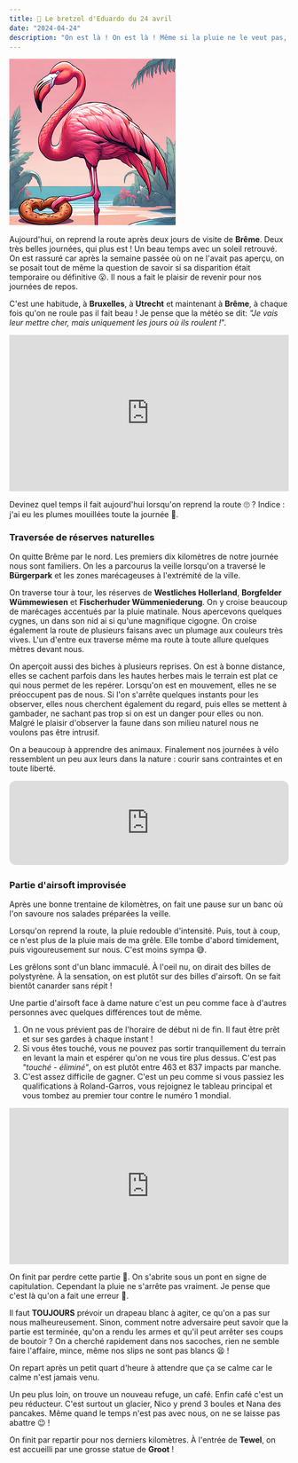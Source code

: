 ```yaml
---
title: 🥨 Le bretzel d'Eduardo du 24 avril
date: "2024-04-24"
description: "On est là ! On est là ! Même si la pluie ne le veut pas, nous on est là !"
---
```


![Bretzel d'Eduardo](../bretzel_eduardo.png)

Aujourd'hui, on reprend la route après deux jours de visite de **Brême**. Deux très belles journées, qui plus est ! Un beau temps avec un soleil retrouvé. On est rassuré car après la semaine passée où on ne l'avait pas aperçu, on se posait tout de même la question de savoir si sa disparition était temporaire ou définitive 😮. Il nous a fait le plaisir de revenir pour nos journées de repos.

C'est une habitude, à **Bruxelles**, à **Utrecht** et maintenant à **Brême**, à chaque fois qu'on ne roule pas il fait beau ! Je pense que la météo se dit: *"Je vais leur mettre cher, mais uniquement les jours où ils roulent !*".

<div style="width: 100%; height: 0; position: relative; padding-bottom: 56%;"><iframe src="https://giphy.com/embed/fcK30LKXjG6Tm" style="top: 0; left: 0; width: 100%; height: 100%; position: absolute; border: 0;" allowfullscreen scrolling="no" allow="encrypted-media;" class="giphy-embed"></iframe></div>

Devinez quel temps il fait aujourd'hui lorsqu'on reprend la route 🙄 ? Indice : j'ai eu les plumes mouillées toute la journée 🦩.

### Traversée de réserves naturelles 

On quitte Brême par le nord. Les premiers dix kilomètres de notre journée nous sont familiers. On les a parcourus la veille lorsqu'on a traversé le **Bürgerpark** et les zones marécageuses à l'extrémité de la ville.

On traverse tour à tour, les réserves de **Westliches Hollerland**, 
**Borgfelder Wümmewiesen** et
**Fischerhuder Wümmeniederung**. On y croise beaucoup de marécages accentués par la pluie matinale. Nous apercevons quelques cygnes, un dans son nid ai si qu'une magnifique cigogne. On croise également la route de plusieurs faisans avec un plumage aux couleurs très vives. L'un d'entre eux traverse même ma route à toute allure quelques mètres devant nous.

On aperçoit aussi des biches à plusieurs reprises. On est à bonne distance, elles se cachent parfois dans les hautes herbes mais le terrain est plat ce qui nous permet de les repérer. Lorsqu'on est en mouvement, elles ne se préoccupent pas de nous. Si l'on s'arrête quelques instants pour les observer, elles nous cherchent également du regard, puis elles se mettent à gambader, ne sachant pas trop si on est un danger pour elles ou non. Malgré le plaisir d'observer la faune dans son milieu naturel nous ne voulons pas être intrusif.

On a beaucoup à apprendre des animaux. Finalement nos journées à vélo ressemblent un peu aux leurs dans la nature : courir sans contraintes et en toute liberté.

<iframe style="border-radius:12px" src="https://open.spotify.com/embed/track/1wXuogT7bvqnhuWzDBNOdV?utm_source=generator" width="100%" height="152" frameBorder="0" allow="autoplay; clipboard-write; encrypted-media; picture-in-picture" loading="lazy"></iframe>

### Partie d'airsoft improvisée
Après une bonne trentaine de kilomètres, on fait une pause sur un banc où l'on savoure nos salades préparées la veille. 

Lorsqu'on reprend la route, la pluie redouble d'intensité. Puis, tout à coup, ce n'est plus de la pluie mais de ma grêle. Elle tombe d'abord timidement, puis vigoureusement sur nous. C'est moins sympa 😅.

Les grêlons sont d'un blanc immaculé. À l'oeil nu, on dirait des billes de polystyrène. À la sensation, on est plutôt sur des billes d'airsoft. On se fait bientôt canarder sans répit !

Une partie d'airsoft face à dame nature c'est un peu comme face à d'autres personnes avec quelques différences tout de même.

1. On ne vous prévient pas de l'horaire de début ni de fin. Il faut être prêt et sur ses gardes à chaque instant !
2. Si vous êtes touché, vous ne pouvez pas sortir tranquillement du terrain en levant la main et espérer qu'on ne vous tire plus dessus. C'est pas *"touché - éliminé"*, on est plutôt entre 463 et 837 impacts par manche.
3. C'est assez difficile de gagner. C'est un peu comme si vous passiez les qualifications à Roland-Garros, vous rejoignez le tableau principal et vous tombez au premier tour contre le numéro 1 mondial.

<div style="width: 100%; height: 0; position: relative; padding-bottom: 56%;"><iframe src="https://giphy.com/embed/kVaj8JXJcDsqs" style="top: 0; left: 0; width: 100%; height: 100%; position: absolute; border: 0;" allowfullscreen scrolling="no" allow="encrypted-media;" class="giphy-embed"></iframe></div>

On finit par perdre cette partie 🫤. On s'abrite sous un pont en signe de capitulation. Cependant la pluie ne s'arrête pas vraiment. Je pense que c'est là qu'on a fait une erreur 🤔. 

Il faut **TOUJOURS** prévoir un drapeau blanc à agiter, ce qu'on a pas sur nous malheureusement. Sinon, comment notre adversaire peut savoir que la partie est terminée, qu'on a rendu les armes et qu'il peut arrêter ses coups de boutoir ? On a cherché rapidement dans nos sacoches, rien ne semble faire l'affaire, mince, même nos slips ne sont pas blancs 😫 !

On repart après un petit quart d'heure à attendre que ça se calme car le calme n'est jamais venu. 

Un peu plus loin, on trouve un nouveau refuge, un café. Enfin café c'est un peu réducteur. C'est surtout un glacier, Nico y prend 3 boules et Nana des pancakes. Même quand le temps n'est pas avec nous, on ne se laisse pas abattre 😉 !

On finit par repartir pour nos derniers kilomètres. À l'entrée de **Tewel**, on est accueilli par une grosse statue de **Groot** ! 
